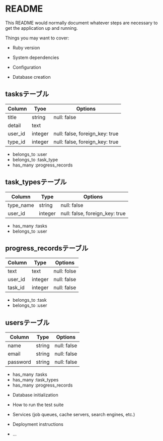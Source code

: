 # README

This README would normally document whatever steps are necessary to get the
application up and running.

Things you may want to cover:

* Ruby version

* System dependencies

* Configuration

* Database creation


## tasksテーブル
|Column|Tyoe|Options|
|------|----|-------|
|title|string|null: false|
|detail|text||
|user_id|integer|null: false, foreign_key: true|
|type_id|integer|null: false, foreign_key: true|

- belongs_to :user
- belongs_to :task_type
- has_many :progress_records


## task_typesテープル
|Column|Type|Options|
|------|----|-------|
|type_name|string|null: false|
|user_id|integer|null: false, foreign_key: true|

- has_many :tasks
- belongs_to :user

## progress_recordsテーブル
|Column|Type|Options|
|------|----|-------|
|text|text|null: folse|
|user_id|integer|null: false|
|task_id|integer|null: false|

- belongs_to :task
- belongs_to :user


## usersテーブル
|Column|Type|Options|
|------|----|-------|
|name|string|null: false|
|email|string|null: false|
|password|string|null: false|

- has_many :tasks
- has_many :task_types
- has_many :progress_records



* Database initialization

* How to run the test suite

* Services (job queues, cache servers, search engines, etc.)

* Deployment instructions

* ...
